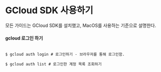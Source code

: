 
# GCloud SDK 사용하기 

모든 가이드는 GCloud SDK를 설치했고, MacOS를 사용하는 기준으로 설명한다. 

#### gcloud 로그인 하기 

```shell 

$ gcloud auth login # 로그인하기 - 브라우저를 통해 로그인함. 

$ gcloud auth list # 로그인한 계정 목록 조회하기 

```